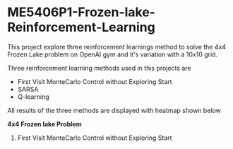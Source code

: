 # ME5406P1-Frozen-lake-Reinforcement-Learning
This project explore three reinforcement learnings method to solve the 4x4 Frozen Lake problem on OpenAI gym and it's variation with a 10x10 grid. 

Three reinforcement learning methods used in this projects are

* First Visit MonteCarlo Control without Exploring Start
* SARSA
* Q-learning

All results of the three methods are displayed with heatmap shown below

**4x4 Frozen lake Problem**

1. First Visit MonteCarlo Control without Exploring Start




